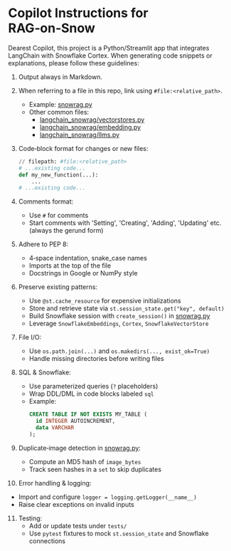 # Copilot Instructions for RAG‑on‑Snow

Dearest Copilot,
this project is a Python/Streamlit app that integrates LangChain with Snowflake
Cortex. When generating code snippets or explanations, please follow these guidelines:

1. Output always in Markdown.
2. When referring to a file in this repo, link using `#file:<relative_path>`.
   - Example: [snowrag.py](#file:snowrag.py)  
   - Other common files:
     - [langchain_snowrag/vectorstores.py](#file:langchain_snowrag/vectorstores.py)
     - [langchain_snowrag/embedding.py](#file:langchain_snowrag/embedding.py)
     - [langchain_snowrag/llms.py](#file:langchain_snowrag/llms.py)

3. Code‑block format for changes or new files:
    ````python
    // filepath: #file:<relative_path>
    # ...existing code...
    def my_new_function(...):
        ...
    # ...existing code...
    ````

4. Comments format:
   - Use `#` for comments
   - Start comments with 'Setting', 'Creating', 'Adding', 'Updating' etc.
     (always the gerund form)

5. Adhere to PEP 8:
   - 4‑space indentation, snake_case names
   - Imports at the top of the file
   - Docstrings in Google or NumPy style

6. Preserve existing patterns:
   - Use `@st.cache_resource` for expensive initializations
   - Store and retrieve state via `st.session_state.get("key", default)`
   - Build Snowflake session with `create_session()` in [snowrag.py](#file:snowrag.py)
   - Leverage `SnowflakeEmbeddings`, `Cortex`, `SnowflakeVectorStore`

7. File I/O:
   - Use `os.path.join(...)` and `os.makedirs(..., exist_ok=True)`
   - Handle missing directories before writing files

8. SQL & Snowflake:
   - Use parameterized queries (`?` placeholders)
   - Wrap DDL/DML in code blocks labeled `sql`
   - Example:
     ```sql
     CREATE TABLE IF NOT EXISTS MY_TABLE (
       id INTEGER AUTOINCREMENT,
       data VARCHAR
     );
     ```

9. Duplicate‑image detection in [snowrag.py](#file:snowrag.py):
   - Compute an MD5 hash of `image_bytes`
   - Track seen hashes in a `set` to skip duplicates

10. Error handling & logging:
   - Import and configure `logger = logging.getLogger(__name__)`
   - Raise clear exceptions on invalid inputs

11. Testing:
    - Add or update tests under `tests/`
    - Use `pytest` fixtures to mock `st.session_state` and Snowflake connections